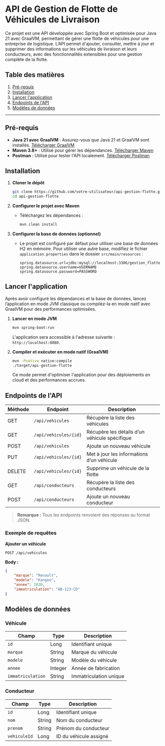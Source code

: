 # API de Gestion de Flotte de Véhicules de Livraison

Ce projet est une API développée avec Spring Boot et optimisée pour Java 21 avec GraalVM, permettant de gérer une flotte de véhicules pour une entreprise de logistique. L’API permet d'ajouter, consulter, mettre à jour et supprimer des informations sur les véhicules de livraison et leurs conducteurs, avec des fonctionnalités extensibles pour une gestion complète de la flotte.

## Table des matières
1. [Pré-requis](#pré-requis)
2. [Installation](#installation)
3. [Lancer l'application](#lancer-lapplication)
4. [Endpoints de l'API](#endpoints-de-lapi)
5. [Modèles de données](#modèles-de-données)

---

## Pré-requis

- **Java 21 avec GraalVM** : Assurez-vous que Java 21 et GraalVM sont installés. [Télécharger GraalVM](https://www.graalvm.org/downloads/)
- **Maven 3.8+** : Utilisé pour gérer les dépendances. [Télécharger Maven](https://maven.apache.org/download.cgi)
- **Postman** : Utilisé pour tester l'API localement. [Télécharger Postman](https://www.postman.com/downloads/)

## Installation

1. **Cloner le dépôt**
   ```bash
   git clone https://github.com/votre-utilisateur/api-gestion-flotte.git
   cd api-gestion-flotte
   ```

2. **Configurer le projet avec Maven**
    - Téléchargez les dépendances :
      ```bash
      mvn clean install
      ```

3. **Configurer la base de données (optionnel)**
    - Le projet est configuré par défaut pour utiliser une base de données H2 en mémoire. Pour utiliser une autre base, modifiez le fichier `application.properties` dans le dossier `src/main/resources` :
      ```properties
      spring.datasource.url=jdbc:mysql://localhost:3306/gestion_flotte
      spring.datasource.username=USERNAME
      spring.datasource.password=PASSWORD
      ```

## Lancer l'application

Après avoir configuré les dépendances et la base de données, lancez l’application en mode JVM classique ou compilez-la en mode natif avec GraalVM pour des performances optimisées.

1. **Lancer en mode JVM**
   ```bash
   mvn spring-boot:run
   ```
   L'application sera accessible à l'adresse suivante : `http://localhost:8080`.

2. **Compiler et exécuter en mode natif (GraalVM)**
   ```bash
   mvn -Pnative native:compile
   ./target/api-gestion-flotte
   ```

   Ce mode permet d'optimiser l'application pour des déploiements en cloud et des performances accrues.

## Endpoints de l'API

| Méthode | Endpoint               | Description                                         |
|---------|-------------------------|-----------------------------------------------------|
| GET     | `/api/vehicules`        | Récupère la liste des véhicules                     |
| GET     | `/api/vehicules/{id}`   | Récupère les détails d’un véhicule spécifique       |
| POST    | `/api/vehicules`        | Ajoute un nouveau véhicule                          |
| PUT     | `/api/vehicules/{id}`   | Met à jour les informations d’un véhicule           |
| DELETE  | `/api/vehicules/{id}`   | Supprime un véhicule de la flotte                   |
| GET     | `/api/conducteurs`      | Récupère la liste des conducteurs                   |
| POST    | `/api/conducteurs`      | Ajoute un nouveau conducteur                        |

> **Remarque :** Tous les endpoints renvoient des réponses au format JSON.

### Exemple de requêtes

**Ajouter un véhicule**
   ```http
   POST /api/vehicules
   ```
   **Body :**
   ```json
   {
       "marque": "Renault",
       "modele": "Kangoo",
       "annee": 2020,
       "immatriculation": "AB-123-CD"
   }
   ```

## Modèles de données

### Véhicule

| Champ             | Type     | Description                  |
|-------------------|----------|------------------------------|
| `id`              | Long     | Identifiant unique           |
| `marque`          | String   | Marque du véhicule           |
| `modele`          | String   | Modèle du véhicule           |
| `annee`           | Integer  | Année de fabrication         |
| `immatriculation` | String   | Immatriculation unique       |

### Conducteur

| Champ       | Type     | Description                  |
|-------------|----------|------------------------------|
| `id`        | Long     | Identifiant unique           |
| `nom`       | String   | Nom du conducteur            |
| `prenom`    | String   | Prénom du conducteur         |
| `vehiculeId`| Long     | ID du véhicule assigné       |
